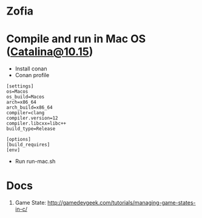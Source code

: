 # Zofia


# Compile and run in Mac OS (Catalina@10.15)
- Install conan
- Conan profile
````
[settings]
os=Macos
os_build=Macos
arch=x86_64
arch_build=x86_64
compiler=clang
compiler.version=12
compiler.libcxx=libc++
build_type=Release

[options]
[build_requires]
[env]
````
- Run run-mac.sh

# Docs
1. Game State: http://gamedevgeek.com/tutorials/managing-game-states-in-c/